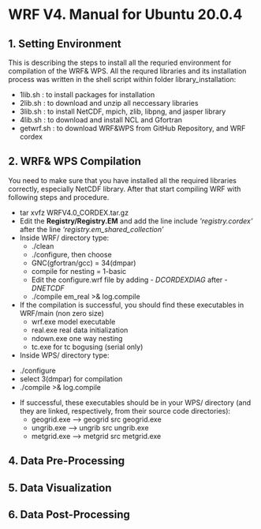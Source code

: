 # WRF V4. Manual for Ubuntu 20.0.4

## 1. Setting Environment
This is describing the steps to install all the requried environment for compilation of the WRF& WPS.
All the requred libraries and its installation process was written in the shell script within folder library_installation:
* 1lib.sh : to install packages for installation
* 2lib.sh : to download and unzip all neccessary libraries
* 3lib.sh : to install NetCDF, mpich, zlib, libpng, and jasper library
* 4lib.sh : to download and install NCL and Gfortran
* getwrf.sh : to download WRF&WPS from GitHub Repository, and WRF cordex

## 2. WRF& WPS Compilation
You need to make sure that you have installed all the required libraries correctly, especially NetCDF library.
After that start compiling WRF with following steps and procedure.
* tar xvfz WRFV4.0_CORDEX.tar.gz
* Edit the **Registry/Registry.EM** and add the line include *'registry.cordex'* after the line *‘registry.em_shared_collection’*
* Inside WRF/ directory type: 
  - ./clean
  - ./configure, then choose
  - GNC(gfortran/gcc) = 34(dmpar)
  - compile for nesting = 1-basic
  - Edit the configure.wrf file by adding *- DCORDEXDIAG* after *- DNETCDF*
  - ./compile em_real >& log.compile
* If the compilation is successful, you should find these executables in WRF/main (non zero size)
  - wrf.exe model executable
  - real.exe real data initialization
  - ndown.exe one way nesting
  - tc.exe for tc bogusing (serial only)
 * Inside WPS/ directory type: 
  - ./configure
  - select 3(dmpar) for compilation
  - ./compile >& log.compile
* If successful, these executables should be in your WPS/ directory (and they are linked, respectively, from their source code directories):
  - geogrid.exe --> geogrid src geogrid.exe
  - ungrib.exe --> ungrib src ungrib.exe
  - metgrid.exe --> metgrid src metgrid.exe

## 4. Data Pre-Processing

## 5. Data Visualization

## 6. Data Post-Processing

